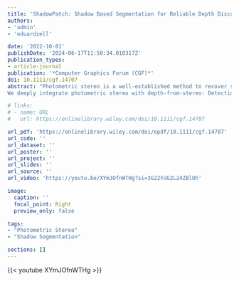 ```yaml
---
title: 'ShadowPatch: Shadow Based Segmentation for Reliable Depth Discontinuities in Photometric Stereo'
authors:
- 'admin'
- 'eduardzell'

date: '2022-10-01'
publishDate: '2024-06-17T11:50:34.010317Z'
publication_types:
- article-journal
publication: '*Computer Graphics Forum (CGF)*'
doi: 10.1111/cgf.14707
abstract: "Photometric stereo is a well‐established method to recover surface details and material properties. However, computing absolute depth by integrating surface normals from a signle view is inherently ill-defined. In general, self‐shadowing is considered an unavoidable complication to estimating normals. However, we observe that shadow boundaries correlate strongly with depth discontinuities and exploit self‐shadowing to create a segmentation into continuous surface patches. 
We deeply integrate photometric stereo with depth‐from‐stereo: Detecting continuous surface patches allows us to reduce the computational cost for correspondence search in depth‐from‐stereo. To speed‐up computation further, we merge segments into larger meta‐segments during an iterative depth optimization."

# links:
# - name: URL
#   url: https://onlinelibrary.wiley.com/doi/10.1111/cgf.14707

url_pdf: 'https://onlinelibrary.wiley.com/doi/epdf/10.1111/cgf.14707'
url_code: ''
url_dataset: ''
url_poster: ''
url_project: ''
url_slides: ''
url_source: ''
url_video: 'https://youtu.be/XYmJOfnWTHg?si=3G22FUG2L24ZBlOh'

image:
  caption: ''
  focal_point: Right
  preview_only: false

tags:
- "Photometric Stereo"
- "Shadow Segmentation"

sections: []
---
```


{{< youtube XYmJOfnWTHg >}}